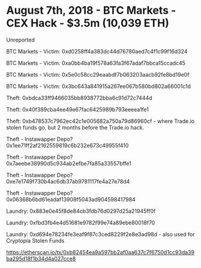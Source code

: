 # August 7th, 2018 - BTC Markets - CEX Hack - $3.5m (10,039 ETH)

Unreported

BTC Markets - Victim: 0xd0258ff4a383dc44d76780aed7c4f1c99f16d324

BTC Markets - Victim: 0xa0bb4ba19f578a63fa3f67adaf7bbca15ccadc45

BTC Markets - Victim: 0x5e0c58cc29eaabdf7b063203aacb92fe8bd19e0f

BTC Markets - Victim: 0x3bc643a841915a267ee067b580bd802a66001c1d

Theft: 0xbdca33ff9466035bb8938772bba6c91d72c7444d

Theft: 0x40f389cba4ee49e67fac6425989b793eeeea1fe1

Theft: 0xb478537c7962ec42c1e005682a750a79d86960cf - where Trade.io stolen funds go, but 2 months before the Trade.io hack.

Theft - Instawapper Depo? 0x1ee71ff2af2162559819c6b232e673c49955f410

Theft - Instawapper Depo? 0x7aeebe38990d5c934ab2efbe7fa85a33557bffe1

Theft - Instawapper Depo? 0xe7e1749f730b4ac6db37ab9781117fe4a27e78d4

Theft - Instawapper Depo? 0x06368b6bd61eadaf13908f5043ad904598417984

Laundry: 0x883e0e45f8de84cb3fdb76d0297d25a21945ff0f

Laundry: 0xfbd3fb4e4d51681e9782f99e74a89ebe80018f70

Laundry: 0xd694e78234fe3eaf9f87c3ced8229f2e8e3ad98d - also used for Cryptopia Stolen Funds

https://etherscan.io/tx/0xb82454ea9a597bb2af0aa637c7f6750d1cc93da39ba295d18f1b34d4a027cce8
